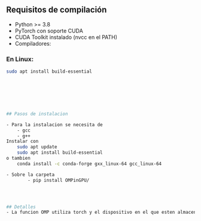 ## Requisitos de compilación

- Python >= 3.8
- PyTorch con soporte CUDA
- CUDA Toolkit instalado (nvcc en el PATH)
- Compiladores:

### En Linux:
```bash
sudo apt install build-essential







## Pasos de instalacion 

- Para la instalacion se necesita de 
    - gcc
    - g++
Instalar con 
    sudo apt update
    sudo apt install build-essential
o tambien
    conda install -c conda-forge gxx_linux-64 gcc_linux-64

- Sobre la carpeta 
        - pip install OMPinGPU/




## Detalles 
- La funcion OMP utiliza torch y el dispositivo en el que esten almacenados los tensores de los argumentos.